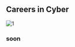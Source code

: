 ## Careers in Cyber
![1](https://user-images.githubusercontent.com/106317311/171199777-e638603f-06f5-434e-9980-874d91565bc2.jpg)

###                               soon
